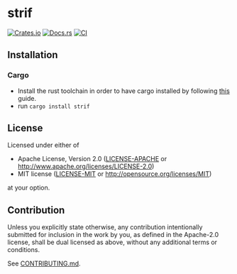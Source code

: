 # strif

[![Crates.io](https://img.shields.io/crates/v/strif.svg)](https://crates.io/crates/strif)
[![Docs.rs](https://docs.rs/strif/badge.svg)](https://docs.rs/strif)
[![CI](https://github.com/rashidalabri/strif/workflows/CI/badge.svg)](https://github.com/rashidalabri/strif/actions)

## Installation

### Cargo

* Install the rust toolchain in order to have cargo installed by following
  [this](https://www.rust-lang.org/tools/install) guide.
* run `cargo install strif`

## License

Licensed under either of

 * Apache License, Version 2.0
   ([LICENSE-APACHE](LICENSE-APACHE) or http://www.apache.org/licenses/LICENSE-2.0)
 * MIT license
   ([LICENSE-MIT](LICENSE-MIT) or http://opensource.org/licenses/MIT)

at your option.

## Contribution

Unless you explicitly state otherwise, any contribution intentionally submitted
for inclusion in the work by you, as defined in the Apache-2.0 license, shall be
dual licensed as above, without any additional terms or conditions.

See [CONTRIBUTING.md](CONTRIBUTING.md).

